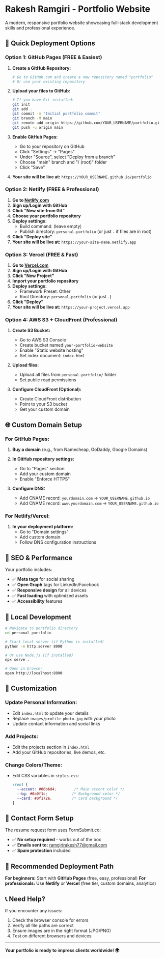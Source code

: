# Rakesh Ramgiri - Portfolio Website

A modern, responsive portfolio website showcasing full-stack development skills and professional experience.

## 🚀 **Quick Deployment Options**

### **Option 1: GitHub Pages (FREE & Easiest)**

1. **Create a GitHub Repository:**
   ```bash
   # Go to GitHub.com and create a new repository named "portfolio"
   # Or use your existing repository
   ```

2. **Upload your files to GitHub:**
   ```bash
   # If you have Git installed:
   git init
   git add .
   git commit -m "Initial portfolio commit"
   git branch -M main
   git remote add origin https://github.com/YOUR_USERNAME/portfolio.git
   git push -u origin main
   ```

3. **Enable GitHub Pages:**
   - Go to your repository on GitHub
   - Click "Settings" → "Pages"
   - Under "Source", select "Deploy from a branch"
   - Choose "main" branch and "/ (root)" folder
   - Click "Save"

4. **Your site will be live at:** `https://YOUR_USERNAME.github.io/portfolio`

### **Option 2: Netlify (FREE & Professional)**

1. **Go to [Netlify.com](https://netlify.com)**
2. **Sign up/Login with GitHub**
3. **Click "New site from Git"**
4. **Choose your portfolio repository**
5. **Deploy settings:**
   - Build command: (leave empty)
   - Publish directory: `personal-portfolio` (or just `.` if files are in root)
6. **Click "Deploy site"**
7. **Your site will be live at:** `https://your-site-name.netlify.app`

### **Option 3: Vercel (FREE & Fast)**

1. **Go to [Vercel.com](https://vercel.com)**
2. **Sign up/Login with GitHub**
3. **Click "New Project"**
4. **Import your portfolio repository**
5. **Deploy settings:**
   - Framework Preset: Other
   - Root Directory: `personal-portfolio` (or just `.`)
6. **Click "Deploy"**
7. **Your site will be live at:** `https://your-project.vercel.app`

### **Option 4: AWS S3 + CloudFront (Professional)**

1. **Create S3 Bucket:**
   - Go to AWS S3 Console
   - Create bucket named `your-portfolio-website`
   - Enable "Static website hosting"
   - Set index document: `index.html`

2. **Upload files:**
   - Upload all files from `personal-portfolio/` folder
   - Set public read permissions

3. **Configure CloudFront (Optional):**
   - Create CloudFront distribution
   - Point to your S3 bucket
   - Get your custom domain

## 🌐 **Custom Domain Setup**

### **For GitHub Pages:**
1. **Buy a domain** (e.g., from Namecheap, GoDaddy, Google Domains)
2. **In GitHub repository settings:**
   - Go to "Pages" section
   - Add your custom domain
   - Enable "Enforce HTTPS"

3. **Configure DNS:**
   - Add CNAME record: `yourdomain.com` → `YOUR_USERNAME.github.io`
   - Add CNAME record: `www.yourdomain.com` → `YOUR_USERNAME.github.io`

### **For Netlify/Vercel:**
1. **In your deployment platform:**
   - Go to "Domain settings"
   - Add custom domain
   - Follow DNS configuration instructions

## 📱 **SEO & Performance**

Your portfolio includes:
- ✅ **Meta tags** for social sharing
- ✅ **Open Graph** tags for LinkedIn/Facebook
- ✅ **Responsive design** for all devices
- ✅ **Fast loading** with optimized assets
- ✅ **Accessibility** features

## 🔧 **Local Development**

```bash
# Navigate to portfolio directory
cd personal-portfolio

# Start local server (if Python is installed)
python -m http.server 8000

# Or use Node.js (if installed)
npx serve .

# Open in browser
open http://localhost:8000
```

## 📝 **Customization**

### **Update Personal Information:**
- Edit `index.html` to update your details
- Replace `images/profile-photo.jpg` with your photo
- Update contact information and social links

### **Add Projects:**
- Edit the projects section in `index.html`
- Add your GitHub repositories, live demos, etc.

### **Change Colors/Theme:**
- Edit CSS variables in `styles.css`:
  ```css
  :root {
    --accent: #06b6d4;        /* Main accent color */
    --bg: #0a0f1c;           /* Background color */
    --card: #0f172a;         /* Card background */
  }
  ```

## 📧 **Contact Form Setup**

The resume request form uses FormSubmit.co:
- ✅ **No setup required** - works out of the box
- ✅ **Emails sent to:** ramgirirakesh77@gmail.com
- ✅ **Spam protection** included

## 🚀 **Recommended Deployment Path**

**For beginners:** Start with **GitHub Pages** (free, easy, professional)
**For professionals:** Use **Netlify** or **Vercel** (free tier, custom domains, analytics)

## 📞 **Need Help?**

If you encounter any issues:
1. Check the browser console for errors
2. Verify all file paths are correct
3. Ensure images are in the right format (JPG/PNG)
4. Test on different browsers and devices

---

**Your portfolio is ready to impress clients worldwide! 🌍**